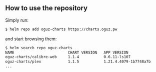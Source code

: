 ## How to use the repository

Simply run:
```bash
$ helm repo add oguz-charts https://charts.oguz.pw
```
and start browsing them:
```bash
$ helm search repo oguz-charts
NAME                       	CHART VERSION	APP VERSION                      	DESCRIPTION
oguz-charts/calibre-web    	1.1.4        	0.6.11-ls107                     	Calibre-Web is a web app providing a clean inte...
oguz-charts/plex           	1.1.5        	1.21.4.4079-1b7748a7b            	Streaming app for movies, TV, music, web shows ...
...
```
